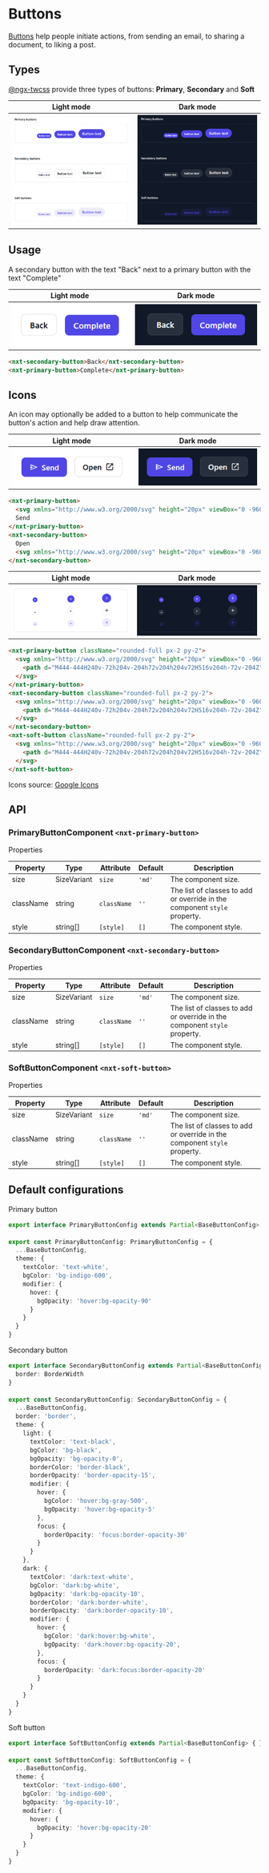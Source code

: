 # Buttons

[Buttons](https://developer.mozilla.org/en-US/docs/Web/HTML/Element/button)<!-- {.external} --> help people initiate actions, from sending an email, to sharing a document, to liking a post.

## Types

[@ngx-twcss](https://www.npmjs.com/package/ngx-twcss) provide three types of buttons: **Primary**, **Secondary** and **Soft**


Light mode | Dark mode
---------- | ---------
!["Buttons on light mode"](images/buttons/buttons.png) | !["Buttons on dark mode"](images/buttons/buttons-dark.png)

## Usage

A secondary button with the text "Back" next to a primary button with the text "Complete"

Light mode | Dark mode
---------- | ---------
![A secondary button with the text "Back" next to a primary button with the text "Complete"](images/buttons/buttons-usage-sample.png "Secondary and primary buttons.") | ![A secondary button with the text "Back" next to a primary button with the text "Complete"](images/buttons/buttons-usage-sample-dark.png "Secondary and primary buttons.")

```html
<nxt-secondary-button>Back</nxt-secondary-button>
<nxt-primary-button>Complete</nxt-primary-button>
```

## Icons

An icon may optionally be added to a button to help communicate the button's action and help draw attention.

Light mode | Dark mode
---------- | ---------
![A secondary button with the text "Back" next to a primary button with the text "Complete"](images/buttons/buttons-with-icon-usage-sample.png "Secondary and primary buttons.") | ![A secondary button with the text "Back" next to a primary button with the text "Complete"](images/buttons/buttons-with-icon-usage-sample-dark.png "Secondary and primary buttons.")

```html
<nxt-primary-button>
  <svg xmlns="http://www.w3.org/2000/svg" height="20px" viewBox="0 -960 960 960" width="20px" fill="currentColor"><path d="M144-192v-576l720 288-720 288Zm72-107 454-181-454-181v109l216 72-216 72v109Zm0 0v-362 362Z"/></svg>
  Send
</nxt-primary-button>
<nxt-secondary-button>
  Open
  <svg xmlns="http://www.w3.org/2000/svg" height="20px" viewBox="0 -960 960 960" width="20px" fill="currentColor"><path d="M216-144q-29.7 0-50.85-21.15Q144-186.3 144-216v-528q0-29.7 21.15-50.85Q186.3-816 216-816h264v72H216v528h528v-264h72v264q0 29.7-21.15 50.85Q773.7-144 744-144H216Zm171-192-51-51 357-357H576v-72h240v240h-72v-117L387-336Z"/></svg>
</nxt-secondary-button>
```

Light mode | Dark mode
---------- | ---------
!["Circular buttons"](images/buttons/circulars-buttons.png "Circular buttons") | !["Circular buttons on dark"](images/buttons/circulars-buttons-dark.png "Circular buttons on dark")

```html
<nxt-primary-button className="rounded-full px-2 py-2">
  <svg xmlns="http://www.w3.org/2000/svg" height="20px" viewBox="0 -960 960 960" width="20px" fill="currentColor">
    <path d="M444-444H240v-72h204v-204h72v204h204v72H516v204h-72v-204Z" />
  </svg>
</nxt-primary-button>
<nxt-secondary-button className="rounded-full px-2 py-2">
  <svg xmlns="http://www.w3.org/2000/svg" height="20px" viewBox="0 -960 960 960" width="20px" fill="currentColor">
    <path d="M444-444H240v-72h204v-204h72v204h204v72H516v204h-72v-204Z" />
  </svg>
</nxt-secondary-button>
<nxt-soft-button className="rounded-full px-2 py-2">
  <svg xmlns="http://www.w3.org/2000/svg" height="20px" viewBox="0 -960 960 960" width="20px" fill="currentColor">
    <path d="M444-444H240v-72h204v-204h72v204h204v72H516v204h-72v-204Z" />
  </svg>
</nxt-soft-button>
```

Icons source: [Google Icons](https://fonts.google.com/icons)

## API

### PrimaryButtonComponent `<nxt-primary-button>`

Properties

Property  | Type        | Attribute   | Default | Description
----------|-------------|-------------|---------|------------
size      | SizeVariant | `size`    | `'md'`  | The component size.
className | string      | `className` |  `''`   | The list of classes to add or override in the component `style` property.
style     | string[]    | `[style]`   |  `[]`   | The component style.

### SecondaryButtonComponent `<nxt-secondary-button>`

Properties

Property  | Type        | Attribute   | Default | Description
----------|-------------|-------------|---------|------------
size      | SizeVariant | `size`    | `'md'`  | The component size.
className | string      | `className` |  `''`   | The list of classes to add or override in the component `style` property.
style     | string[]    | `[style]`   |  `[]`   | The component style.

### SoftButtonComponent `<nxt-soft-button>`

Properties


Property  | Type        | Attribute   | Default | Description
----------|-------------|-------------|---------|------------
size      | SizeVariant | `size`    | `'md'`  | The component size.
className | string      | `className` |  `''`   | The list of classes to add or override in the component `style` property.
style     | string[]    | `[style]`   |  `[]`   | The component style.

## Default configurations

Primary button

```ts
export interface PrimaryButtonConfig extends Partial<BaseButtonConfig> {};

export const PrimaryButtonConfig: PrimaryButtonConfig = {
  ...BaseButtonConfig,
  theme: {
    textColor: 'text-white',
    bgColor: 'bg-indigo-600',
    modifier: {
      hover: {
        bgOpacity: 'hover:bg-opacity-90'
      }
    }
  }
}
```

Secondary button

```ts
export interface SecondaryButtonConfig extends Partial<BaseButtonConfig> {
  border: BorderWidth
}

export const SecondaryButtonConfig: SecondaryButtonConfig = {
  ...BaseButtonConfig,
  border: 'border',
  theme: {
    light: {
      textColor: 'text-black',
      bgColor: 'bg-black',
      bgOpacity: 'bg-opacity-0',
      borderColor: 'border-black',
      borderOpacity: 'border-opacity-15',
      modifier: {
        hover: {
          bgColor: 'hover:bg-gray-500',
          bgOpacity: 'hover:bg-opacity-5'
        },
        focus: {
          borderOpacity: 'focus:border-opacity-30'
        }
      }
    },
    dark: {
      textColor: 'dark:text-white',
      bgColor: 'dark:bg-white',
      bgOpacity: 'dark:bg-opacity-10',
      borderColor: 'dark:border-white',
      borderOpacity: 'dark:border-opacity-10',
      modifier: {
        hover: {
          bgColor: 'dark:hover:bg-white',
          bgOpacity: 'dark:hover:bg-opacity-20',
        },
        focus: {
          borderOpacity: 'dark:focus:border-opacity-20'
        }
      }
    }
  }
}
```

Soft button

```ts
export interface SoftButtonConfig extends Partial<BaseButtonConfig> { };

export const SoftButtonConfig: SoftButtonConfig = {
  ...BaseButtonConfig,
  theme: {
    textColor: 'text-indigo-600',
    bgColor: 'bg-indigo-600',
    bgOpacity: 'bg-opacity-10',
    modifier: {
      hover: {
        bgOpacity: 'hover:bg-opacity-20'
      }
    }
  }
}
```
